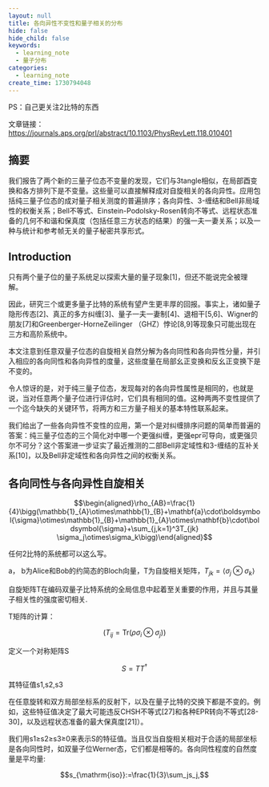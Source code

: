 ```yaml
---
layout: null
title: 各向异性不变性和量子相关的分布
hide: false
hide_child: false
keywords:
  - learning_note
  - 量子分布
categories:
  - learning_note
create_time: 1730794048
---
```



PS：自己更关注2比特的东西

文章链接：https://journals.aps.org/prl/abstract/10.1103/PhysRevLett.118.010401

## 摘要

我们报告了两个新的三量子位态不变量的发现，它们与3tangle相似，在局部酉变换和各方排列下是不变量。这些量可以直接解释成对自旋相关的各向异性。应用包括纯三量子位态的成对量子相关测度的普遍排序；各向异性、3-缠结和Bell非局域性的权衡关系；Bell不等式、Einstein-Podolsky-Rosen转向不等式、远程状态准备的几何不和谐和保真度（包括任意三方状态的结果）的强一夫一妻关系；以及一种与统计和参考帧无关的量子秘密共享形式。

## Introduction

只有两个量子位的量子系统足以探索大量的量子现象[1]，但还不能说完全被理解。

因此，研究三个或更多量子比特的系统有望产生更丰厚的回报。事实上，诸如量子隐形传态[2]、真正的多方纠缠[3]、量子一夫一妻制[4]、退相干[5,6]、Wigner的朋友[7]和Greenberger-HorneZeilinger （GHZ）悖论[8,9]等现象只可能出现在三方和高阶系统中。

本文注意到任意双量子位态的自旋相关自然分解为各向同性和各向异性分量，并引入相应的各向同性和各向异性的度量，这些度量在局部幺正变换和反幺正变换下是不变的。

令人惊讶的是，对于纯三量子位态，发现每对的各向异性属性是相同的，也就是说，当对任意两个量子位进行评估时，它们具有相同的值。这种两两不变性提供了一个迄今缺失的关键环节，将两方和三方量子相关的基本特性联系起来。

我们给出了一些各向异性不变性的应用，第一个是对纠缠排序问题的简单而普遍的答案：纯三量子位态的三个简化对中哪一个更强纠缠，更强epr可导向，或更强贝尔不可分？这个答案进一步证实了最近推测的二部Bell非定域性和3-缠结的互补关系[10]，以及Bell非定域性和各向异性之间的权衡关系。

## 各向同性与各向异性自旋相关

$$\begin{aligned}\rho_{AB}=\frac{1}{4}\bigg(\mathbb{1}_{A}\otimes\mathbb{1}_{B}+\mathbf{a}\cdot\boldsymbol{\sigma}\otimes\mathbb{1}_{B}+\mathbb{1}_{A}\otimes\mathbf{b}\cdot\boldsymbol{\sigma}+\sum_{j,k=1}^3T_{jk} \sigma_j\otimes\sigma_k\bigg)\end{aligned}$$

任何2比特的系统都可以这么写。

a， b为Alice和Bob的约简态的Bloch向量，T为自旋相关矩阵，$T_{jk}=\langle\sigma_{j}\otimes\sigma_{k}\rangle$

自旋矩阵T在编码双量子比特系统的全局信息中起着至关重要的作用，并且与其量子相关性的强度密切相关.

T矩阵的计算：

$$( T_{ij} = \text{Tr}(\rho\sigma_i \otimes \sigma_j) )$$

定义一个对称矩阵S

$$S=TT^{\dagger}$$

其特征值s1,s2,s3

在任意旋转和双方局部坐标系的反射下，以及在量子比特的交换下都是不变的。例如，这些特征值决定了最大可能违反CHSH不等式[27]和各种EPR转向不等式[28-30]，以及远程状态准备的最大保真度[21]）。

我们用s1≥s2≥s3≥0来表示S的特征值。当且仅当自旋相关相对于合适的局部坐标是各向同性时，如双量子位Werner态，它们都是相等的。各向同性程度的自然度量是平均量:

$$s_{\mathrm{iso}}:=\frac{1}{3}\sum_js_j,$$

## 
